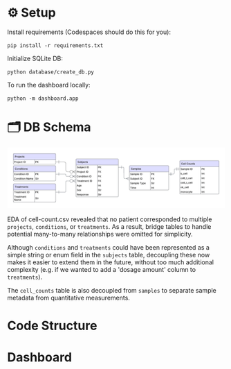 # ⚙️ Setup

Install requirements (Codespaces should do this for you):
```shell
pip install -r requirements.txt
```

Initialize SQLite DB:
```shell
python database/create_db.py
```

To run the dashboard locally:
```shell
python -m dashboard.app
```

# 🗂️ DB Schema

![alt text](assets/erd.png)


EDA of cell-count.csv revealed that no patient corresponded to multiple `projects`, `conditions`, or `treatments`. As a result, bridge tables to handle potential many-to-many relationships were omitted for simplicity.

Although `conditions` and `treatments` could have been represented as a simple string or enum field in the `subjects` table, decoupling these now makes it easier to extend them in the future, without too much additional complexity (e.g. if we wanted to add a 'dosage amount' column to `treatments`).

The `cell_counts` table is also decoupled from `samples` to separate sample metadata from quantitative measurements.
# Code Structure

# Dashboard